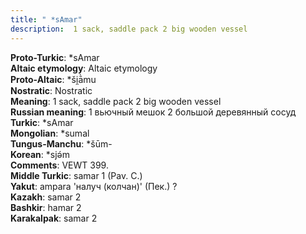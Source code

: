 ```yaml
---
title: " *sAmar"
description:  1 sack, saddle pack 2 big wooden vessel
---
```


<strong>Proto-Turkic</strong>:  *sAmar<br>
<strong>Altaic etymology</strong>:  Altaic etymology<br>
<strong> Proto-Altaic</strong>:  *ši̯ā̀mu<br>
<strong>Nostratic</strong>:  Nostratic<br>
<strong>Meaning</strong>:  1 sack, saddle pack 2 big wooden vessel<br>
<strong>Russian meaning</strong>:  1 вьючный мешок 2 большой деревянный сосуд<br>
<strong>Turkic</strong>:  *sAmar<br>
<strong>Mongolian</strong>:  *sumal<br>
<strong>Tungus-Manchu</strong>:  *šūm-<br>
<strong>Korean</strong>:  *sjǝ́m<br>
<strong>Comments</strong>:  VEWT 399.<br>
<strong>Middle Turkic</strong>:  samar 1 (Pav. C.)<br>
<strong>Yakut</strong>:  ampara 'налуч (колчан)' (Пек.) ?<br>
<strong>Kazakh</strong>:  samar 2<br>
<strong>Bashkir</strong>:  hamar 2<br>
<strong>Karakalpak</strong>:  samar 2<br>



